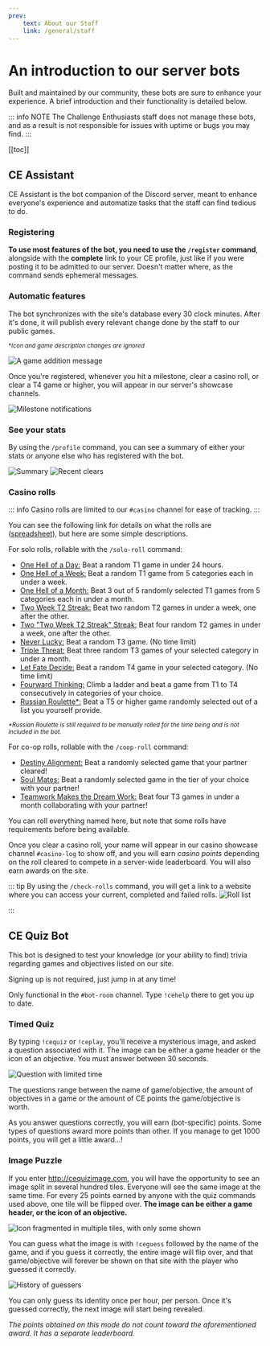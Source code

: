 ```yaml
---
prev:
    text: About our Staff
    link: /general/staff
---
```


# An introduction to our server bots

Built and maintained by our community, these bots are sure to enhance your experience. A brief introduction and their functionality is detailed below.


::: info NOTE
The Challenge Enthusiasts staff does not manage these bots, and as a result is not responsible for issues with uptime or bugs you may find.
:::

[[toc]]


## CE Assistant

CE Assistant is the bot companion of the Discord server, meant to enhance everyone's experience and automatize tasks that the staff can find tedious to do.

### Registering

__To use most features of the bot, you need to use the ```/register``` command__, alongside with the **complete** link to your CE profile, just like if you were posting it to be admitted to our server. Doesn't matter where, as the command sends ephemeral messages.


### Automatic features

The bot synchronizes with the site's database every 30 clock minutes.
After it's done, it will publish every relevant change done by the staff to our public games. 

<sup>\**Icon and game description changes are ignored*</sup>

![A game addition message](/pages/ceassistant_message3.jpg)

Once you're registered, whenever you hit a milestone, clear a casino roll, or clear a T4 game or higher, you will appear in our server's showcase channels.

![Milestone notifications](/pages/ceassistant_message4.png)

### See your stats

By using the ```/profile``` command, you can see a summary of either your stats or anyone else who has registered with the bot.

![Summary](/pages/ceassistant_message1.jpg)
![Recent clears](/pages/ceassistant_message2.jpg)



### Casino rolls

::: info
Casino rolls are limited to our ```#casino``` channel for ease of tracking.
:::

You can see the following link for details on what the rolls are  ([spreadsheet](https://docs.google.com/spreadsheets/d/1-FUFnYZwT_GoJYdi63y1UAk39XTaErtnyabTmYgaOYo/edit?gid=2116929146#gid=2116929146)), but here are some simple descriptions.

For solo rolls, rollable with the ```/solo-roll``` command:
- <u>One Hell of a Day:</u> Beat a random T1 game in under 24 hours.
- <u>One Hell of a Week:</u> Beat a random T1 game from 5 categories each in under a week.
- <u>One Hell of a Month:</u> Beat 3 out of 5 randomly selected T1 games from 5 categories each in under a month.
- <u>Two Week T2 Streak:</u> Beat two random T2 games in under a week, one after the other.
- <u>Two "Two Week T2 Streak" Streak:</u> Beat four random T2 games in under a week, one after the other.
- <u>Never Lucky:</u> Beat a random T3 game. (No time limit)
- <u>Triple Threat:</u> Beat three random T3 games of your selected category in under a month.
- <u>Let Fate Decide:</u> Beat a random T4 game in your selected category. (No time limit)
- <u>Fourward Thinking:</u> Climb a ladder and beat a game from T1 to T4 consecutively in categories of your choice.
- <u>Russian Roulette*:</u> Beat a T5 or higher game randomly selected out of a list you yourself provide.

<sup>*\*Russian Roulette is still required to be manually rolled for the time being and is not included in the bot.*</sup>

For co-op rolls, rollable with the ```/coop-roll``` command:
- <u>Destiny Alignment:</u> Beat a randomly selected game that your partner cleared!
- <u>Soul Mates:</u> Beat a randomly selected game in the tier of your choice with your partner!
- <u>Teamwork Makes the Dream Work:</u> Beat four T3 games in under a month collaborating with your partner!

You can roll everything named here, but note that some rolls have requirements before being available.

Once you clear a casino roll, your name will appear in our casino showcase channel ```#casino-log``` to show off, and you will earn *casino points* depending on the roll cleared to compete in a server-wide leaderboard. You will also earn awards on the site.

::: tip
By using the ```/check-rolls``` command, you will get a link to a website where you can access your current, completed and failed rolls.
![Roll list](/pages/ceassistant_message5.png)

:::

## CE Quiz Bot

This bot is designed to test your knowledge (or your ability to find) trivia regarding games and objectives listed on our site.

Signing up is not required, just jump in at any time!

Only functional in the ```#bot-room``` channel. Type ```!cehelp``` there to get you up to date.

### Timed Quiz
By typing ```!cequiz``` or ```!ceplay```, you'll receive a mysterious image, and asked a question associated with it.
The image can be either a game header or the icon of an objective. You must answer between 30 seconds.

![Question with limited time](/pages/cequiz_message1.jpg)

The questions range between the name of game/objective, the amount of objectives in a game or the amount of CE points the game/objective is worth.

As you answer questions correctly, you will earn (bot-specific) points. Some types of questions award more points than other. If you manage to get 1000 points, you will get a little award...!

### Image Puzzle

If you enter http://cequizimage.com, you will have the opportunity to see an image split in several hundred tiles. Everyone will see the same image at the same time. For every 25 points earned by anyone with the quiz commands used above, one tile will be flipped over. **The image can be either a game header, or the icon of an objective.**

![Icon fragmented in multiple tiles, with only some shown](/pages/cequiz_message2.jpg)

You can guess what the image is with ```!ceguess``` followed by the name of the game, and if you guess it correctly, the entire image will flip over, and that game/objective will forever be shown on that site with the player who guessed it correctly.

![History of guessers](/pages/cequiz_message3.jpg)

You can only guess its identity once per hour, per person. Once it's guessed correctly, the next image will start being revealed. 

*The points obtained on this mode do not count toward the aforementioned award. It has a separate leaderboard.*